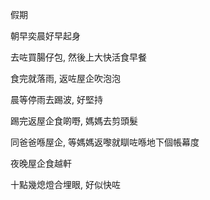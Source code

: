 假期

朝早奕晨好早起身

去咗買腸仔包, 然後上大快活食早餐

食完就落雨, 返咗屋企吹泡泡

晨等停雨去踢波, 好堅持

踢完返屋企食啲嘢, 媽媽去剪頭髮

同爸爸喺屋企, 等媽媽返嚟就瞓咗喺地下個帳幕度

夜晚屋企食越軒

十點幾熄燈合埋眼, 好似快咗
